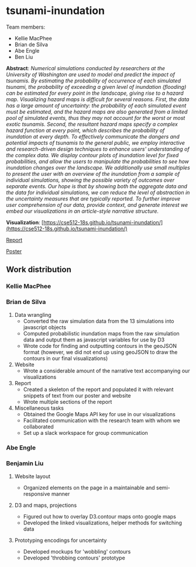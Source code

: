 # tsunami-inundation

Team members:

- Kellie MacPhee
- Brian de Silva
- Abe Engle
- Ben Liu

**Abstract**: *Numerical simulations conducted by researchers at the University of Washington are used to model and predict the impact of tsunamis. By estimating the probability of occurrence of each simulated tsunami, the probability of exceeding a given level of inundation (flooding) can be estimated for every point in the landscape, giving rise to a hazard map. Visualizing hazard maps is difficult for several reasons. First, the data has a large amount of uncertainty: the probability of each simulated event must be estimated, and the hazard maps are also generated from a limited pool of simulated events, thus they may not account for the worst or most exotic tsunamis. Second, the resultant hazard maps specify a complex hazard function at every point, which describes the probability of inundation at every depth.
To effectively communicate the dangers and potential impacts of tsunamis to the general public, we employ interactive and research-driven design techniques to enhance users' understanding of the complex data. We display contour plots of inundation level for fixed probabilities, and allow the users to manipulate the probabilities to see how inundation changes over the landscape. We additionally use small multiples to present the user with an overview of the inundation from a sample of individual simulations, showing the possible variety of outcomes over separate events. Our hope is that by showing both the aggregate data and the data for individual simulations, we can reduce the level of abstraction in the uncertainty measures that are typically reported. To further improve user comprehension of our data, provide context, and generate interest we embed our visualizations in an article-style narrative structure.*

**Visualization**: [https://cse512-18s.github.io/tsunami-inundation/](https://cse512-18s.github.io/tsunami-inundation/)

[Report](report/report.pdf)

[Poster](poster/poster.pdf)

## Work distribution

### Kellie MacPhee

### Brian de Silva
1. Data wrangling
    * Converted the raw simulation data from the 13 simulations into javascript objects
    * Computed probabilistic inundation maps from the raw simulation data and output them as javascript variables for use by D3
    * Wrote code for finding and outputting contours in the geoJSON format (however, we did not end up using geoJSON to draw the contours in our final visualizations)
2. Website
    * Wrote a considerable amount of the narrative text accompanying our visualizations
3. Report
    * Created a skeleton of the report and populated it with relevant snippets of text from our poster and website
    * Wrote multiple sections of the report
4. Miscellaneous tasks
    * Obtained the Google Maps API key for use in our visualizations
    * Facilitated communication with the research team with whom we collaborated
    * Set up a slack workspace for group communication

### Abe Engle

### Benjamin Liu
1. Website layout
	* Organized elements on the page in a maintainable and semi-responsive manner
2. D3 and maps, projections
	* Figured out how to overlay D3.contour maps onto google maps
	* Developed the linked visualizations, helper methods for switching data
	
3. Prototyping encodings for uncertainty
	* Developed mockups for 'wobbling' contours
	* Developed 'throbbing contours' prototype